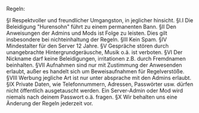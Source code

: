 
Regeln:

§I Respektvoller und freundlicher Umgangston, in jeglicher hinsicht. §I.I Die Beleidigung "Hurensohn" führt zu einem permanenten Bann. §II Den Anweisungen der Admins und Mods ist Folge zu leisten. Dies gilt insbesondere bei nichteinhaltung der Regeln. §III Kein Spam. §IV Mindestalter für den Server 12 Jahre.
§V Gespräche stören durch unangebrachte Hintergrundgeräusche, Musik o.ä. ist verboten. §VI Der Nickname darf keine Beleidigungen, irritationen z.B. durch Fremdnamen beinhalten. §VII Aufnahmen sind nur mit Zustimmung der Anwesenden erlaubt, außer es handelt sich um Beweisaufnahmen für Regelverstöße. §VIII Werbung jegliche Art ist nur unter absprache mit den Admins erlaubt. §IX Private Daten, wie Telefonnummern, Adressen, Passwörter usw. dürfen nicht öffentlich ausgetauscht werden. Ein Server-Admin oder Mod wird niemals nach deinem Passwort o.ä. fragen. §X Wir behalten uns eine Änderung der Regeln jederzeit vor.
